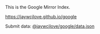 
This is the Google Mirror Index.

https://jaywcjlove.github.io/google

Submit data: [@jaywcjlove/google/data.json](./data.json)
